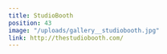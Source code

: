 ```yaml
---
title: StudioBooth
position: 43
image: "/uploads/gallery__studiobooth.jpg"
link: http://thestudiobooth.com/
---
```


